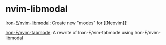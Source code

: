 # nvim-libmodal



[Iron-E/nvim-libmodal](https://github.com/Iron-E/nvim-libmodal): Create new "modes" for [[Neovim]]!



[Iron-E/nvim-tabmode](https://github.com/Iron-E/nvim-tabmode): A rewrite of Iron-E/vim-tabmode using Iron-E/nvim-libmodal







